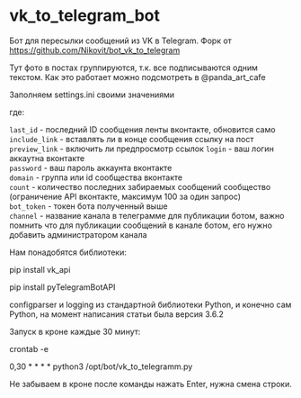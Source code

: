 # vk_to_telegram_bot

Бот для пересылки сообщений из VK в Telegram. Форк от https://github.com/Nikovit/bot_vk_to_telegram

Тут фото в постах группируются, т.к. все подписываются одним текстом.
Как это работает можно подсмотреть в @panda_art_cafe

Заполняем settings.ini своими значениями

где:

`last_id` - последний ID сообщения ленты вконтакте, обновится само  
`include_link` - вставлять ли в конце сообщения ссылку на пост
`preview_link` - включить ли предпросмотр ссылок
`login` - ваш логин аккаутна вконтакте  
`password` - ваш пароль аккаунта вконтакте  
`domain` - группа или id сообщества вконтакте  
`count` - количество последних забираемых сообщений сообщество (ограничение API вконтакте, максимум 100 за один запрос)  
`bot_token` - токен бота полученный выше  
`channel` - название канала в телеграмме для публикации ботом, важно помнить что для публикации сообщений в канале ботом, его нужно добавить 
администратором канала


Нам понадобятся библиотеки:

pip install vk_api

pip install pyTelegramBotAPI

configparser и logging из стандартной библиотеки Python, и конечно сам Python, на момент написания статьи была версия 3.6.2

Запуск в кроне каждые 30 минут:

crontab -e

0,30 * * * * python3 /opt/bot/vk_to_telegramm.py

Не забываем в кроне после команды нажать Enter, нужна смена строки.
